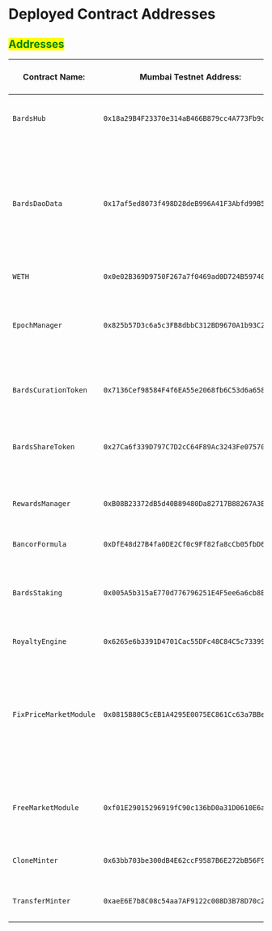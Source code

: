 # Deployed Contract Addresses

## <mark style="color:green;">Addresses</mark>

<table data-card-size="large" data-view="cards"><thead><tr><th>Contract Name:</th><th>Mumbai Testnet Address:</th><th>Polygon Mainnet Address:</th><th>Info:</th><th data-hidden data-type="content-ref"></th><th data-hidden data-card-target data-type="content-ref"></th></tr></thead><tbody><tr><td><pre><code>BardsHub
</code></pre></td><td><pre><code>0x18a29B4F23370e314aB466B879cc4A773Fb9cA1d
</code></pre></td><td><pre><code>
</code></pre></td><td><pre data-overflow="wrap"><code>The main entry point for the TheBards Protocol
</code></pre></td><td><a href="https://polygonscan.com/address/0x18a29B4F23370e314aB466B879cc4A773Fb9cA1d">https://polygonscan.com/address/0x18a29B4F23370e314aB466B879cc4A773Fb9cA1d</a></td><td><a href="https://mumbai.polygonscan.com/address/0x18a29B4F23370e314aB466B879cc4A773Fb9cA1d">https://mumbai.polygonscan.com/address/0x18a29B4F23370e314aB466B879cc4A773Fb9cA1d</a></td></tr><tr><td><pre><code>BardsDaoData
</code></pre></td><td><pre><code>0x17af5ed8073f498D28deB996A41F3Abfd99B54E5
</code></pre></td><td><pre><code>
</code></pre></td><td><pre data-overflow="wrap"><code>This contract contains simple data relevant to the bards Dao, such as the module governance address, treasury address and protocol fee BPS.
</code></pre></td><td></td><td><a href="https://mumbai.polygonscan.com/address/0x17af5ed8073f498D28deB996A41F3Abfd99B54E5">https://mumbai.polygonscan.com/address/0x17af5ed8073f498D28deB996A41F3Abfd99B54E5</a></td></tr><tr><td><pre><code>WETH
</code></pre></td><td><pre><code>0x0e02B369D9750F267a7f0469ad0D724B59740f01
</code></pre></td><td><pre><code>
</code></pre></td><td><pre><code>WETH
</code></pre></td><td></td><td><a href="https://mumbai.polygonscan.com/address/0x0e02B369D9750F267a7f0469ad0D724B59740f01">https://mumbai.polygonscan.com/address/0x0e02B369D9750F267a7f0469ad0D724B59740f01</a></td></tr><tr><td><pre><code>EpochManager
</code></pre></td><td><pre><code>0x825b57D3c6a5c3FB8dbbC312BD9670A1b93C2b26
</code></pre></td><td><pre><code>
</code></pre></td><td><pre data-overflow="wrap"><code>Produce epochs based on a number of blocks to coordinate contracts in the protocol.
</code></pre></td><td></td><td><a href="https://mumbai.polygonscan.com/address/0x825b57D3c6a5c3FB8dbbC312BD9670A1b93C2b26">https://mumbai.polygonscan.com/address/0x825b57D3c6a5c3FB8dbbC312BD9670A1b93C2b26</a></td></tr><tr><td><pre><code>BardsCurationToken
</code></pre></td><td><pre><code>0x7136Cef98584F4f6EA55e2068fb6C53d6a6580c7
</code></pre></td><td><pre><code>
</code></pre></td><td><pre data-overflow="wrap"><code>This is the implementation of the ERC20 Bards Curation Token.
</code></pre></td><td></td><td><a href="https://mumbai.polygonscan.com/address/0x7136Cef98584F4f6EA55e2068fb6C53d6a6580c7">https://mumbai.polygonscan.com/address/0x7136Cef98584F4f6EA55e2068fb6C53d6a6580c7</a></td></tr><tr><td><pre><code>BardsShareToken
</code></pre></td><td><pre><code>0x27Ca6f339D797C7D2cC64F89Ac3243Fe07570dC9
</code></pre></td><td><pre><code>
</code></pre></td><td><pre><code>This is the implementation of the Bards Share ERC20 token.
</code></pre></td><td></td><td><a href="https://mumbai.polygonscan.com/address/0x27Ca6f339D797C7D2cC64F89Ac3243Fe07570dC9">https://mumbai.polygonscan.com/address/0x27Ca6f339D797C7D2cC64F89Ac3243Fe07570dC9</a></td></tr><tr><td><pre><code>RewardsManager
</code></pre></td><td><pre><code>0xB08B23372dB5d40B89480Da82717B88267A3B493
</code></pre></td><td><pre><code>
</code></pre></td><td><pre data-overflow="wrap"><code>Tracks how inflationary $BARDS rewards should be handed out.
</code></pre></td><td></td><td><a href="https://mumbai.polygonscan.com/address/0xB08B23372dB5d40B89480Da82717B88267A3B493">https://mumbai.polygonscan.com/address/0xB08B23372dB5d40B89480Da82717B88267A3B493</a></td></tr><tr><td><pre><code>BancorFormula
</code></pre></td><td><pre><code>0xDfE48d27B4fa0DE2Cf0c9Ff82fa8cCb05fbD6f05
</code></pre></td><td><pre><code>
</code></pre></td><td><pre><code>BancorFormula
</code></pre></td><td></td><td><a href="https://mumbai.polygonscan.com/address/0xDfE48d27B4fa0DE2Cf0c9Ff82fa8cCb05fbD6f05">https://mumbai.polygonscan.com/address/0xDfE48d27B4fa0DE2Cf0c9Ff82fa8cCb05fbD6f05</a></td></tr><tr><td><pre><code>BardsStaking
</code></pre></td><td><pre><code>0x005A5b315aE770d776796251E4F5ee6a6cb8EcD0
</code></pre></td><td><pre><code>
</code></pre></td><td><pre data-overflow="wrap"><code>Allows delegator to delegate to curations by staking Bards Curation Tokens.
</code></pre></td><td></td><td><a href="https://mumbai.polygonscan.com/address/0x005A5b315aE770d776796251E4F5ee6a6cb8EcD0">https://mumbai.polygonscan.com/address/0x005A5b315aE770d776796251E4F5ee6a6cb8EcD0</a></td></tr><tr><td><pre><code>RoyaltyEngine
</code></pre></td><td><pre><code>0x6265e6b3391D4701Cac55DFc48C84C5c73399241
</code></pre></td><td><pre><code>
</code></pre></td><td><pre><code>RoyaltyEngine
</code></pre></td><td></td><td><a href="https://mumbai.polygonscan.com/address/0x6265e6b3391D4701Cac55DFc48C84C5c73399241">https://mumbai.polygonscan.com/address/0x6265e6b3391D4701Cac55DFc48C84C5c73399241</a></td></tr><tr><td><pre><code>FixPriceMarketModule
</code></pre></td><td><pre><code>0x0815B80C5cEB1A4295E0075EC861Cc63a7BBe664
</code></pre></td><td><pre><code>
</code></pre></td><td><pre data-overflow="wrap"><code>This module allows sellers to list an owned ERC-721 token for sale for a given price in a given currency, and allows buyers to purchase from those asks.
</code></pre></td><td></td><td><a href="https://mumbai.polygonscan.com/address/0x0815B80C5cEB1A4295E0075EC861Cc63a7BBe664">https://mumbai.polygonscan.com/address/0x0815B80C5cEB1A4295E0075EC861Cc63a7BBe664</a></td></tr><tr><td><pre><code>FreeMarketModule
</code></pre></td><td><pre><code>0xf01E29015296919fC90c136bD0a31D0610E6a664
</code></pre></td><td><pre><code>
</code></pre></td><td><pre data-overflow="wrap"><code>This module allows sellers to list an owned ERC-721 token for sale for free.
</code></pre></td><td></td><td><a href="https://mumbai.polygonscan.com/address/0xf01E29015296919fC90c136bD0a31D0610E6a664">https://mumbai.polygonscan.com/address/0xf01E29015296919fC90c136bD0a31D0610E6a664</a></td></tr><tr><td><pre><code>CloneMinter
</code></pre></td><td><pre><code>0x63bb703be300dB4E62ccF9587B6E272bB56F9Db4
</code></pre></td><td><pre><code>
</code></pre></td><td><pre data-overflow="wrap"><code>Minting in the form of cloning.
</code></pre></td><td></td><td><a href="https://mumbai.polygonscan.com/address/0x63bb703be300dB4E62ccF9587B6E272bB56F9Db4">https://mumbai.polygonscan.com/address/0x63bb703be300dB4E62ccF9587B6E272bB56F9Db4</a></td></tr><tr><td><pre><code>TransferMinter
</code></pre></td><td><pre><code>0xaeE6E7b8C08c54aa7AF9122c008D3B78D70c22C7
</code></pre></td><td><pre><code>
</code></pre></td><td><pre data-overflow="wrap"><code>Minting in the form of transfering.
</code></pre></td><td></td><td><a href="https://mumbai.polygonscan.com/address/0xaeE6E7b8C08c54aa7AF9122c008D3B78D70c22C7">https://mumbai.polygonscan.com/address/0xaeE6E7b8C08c54aa7AF9122c008D3B78D70c22C7</a></td></tr></tbody></table>
